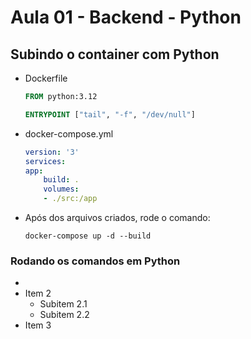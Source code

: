 # Aula 01 - Backend - Python

## Subindo o container com Python 
- Dockerfile
    ```Dockerfile
    FROM python:3.12

    ENTRYPOINT ["tail", "-f", "/dev/null"]
    ```
- docker-compose.yml
    ```docker-compose.yml
    version: '3'
    services:
    app:
        build: .
        volumes:
        - ./src:/app
    ```
 
- Após dos arquivos criados, rode o comando:
    ```
    docker-compose up -d --build
    ```


### Rodando os comandos em Python

-
- Item 2
  - Subitem 2.1
  - Subitem 2.2
- Item 3

